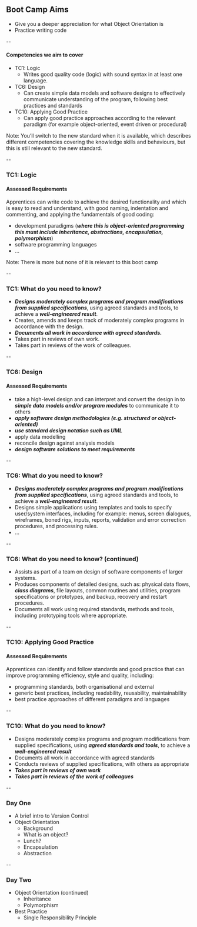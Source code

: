 ## Boot Camp Aims

+ Give you a deeper appreciation for what Object Orientation is
+ Practice writing code

--

#### Competencies we aim to cover

+ TC1: Logic
  * Writes good quality code (logic) with sound syntax in at least one language.
+ TC6: Design
  * Can create simple data models and software designs to effectively communicate understanding of the program, following best practices and standards
+ TC10: Applying Good Practice
  * Can apply good practice approaches according to the relevant paradigm (for example object-oriented, event driven or procedural)

Note: You’ll switch to the new standard when it is available, which describes different competencies covering the knowledge skills and behaviours, but this is still relevant to the new standard.  

--

### TC1: Logic

#### Assessed Requirements

Apprentices can write code to achieve the desired functionality and which is easy to read and understand, with good naming, indentation and commenting, and applying the fundamentals of good coding:
* development paradigms (***where this is object-oriented programming this must include inheritance, abstractions, encapsulation, polymorphism***)
* software programming languages
* …

Note: There is more but none of it is relevant to this boot camp

--

### TC1: What do you need to know?

* ***Designs moderately complex programs and program modifications from supplied specifications***, using agreed standards and tools, to achieve a ***well-engineered result***.
* Creates, amends and keeps track of moderately complex programs in accordance with the design.
* ***Documents all work in accordance with agreed standards.***
* Takes part in reviews of own work.
* Takes part in reviews of the work of colleagues.

--

### TC6: Design

#### Assessed Requirements

* take a high-level design and can interpret and convert the design in to ***simple data models and/or program modules*** to communicate it to others
* ***apply software design methodologies (e.g. structured or object-oriented)***
* ***use standard design notation such as UML***
* apply data modelling
* reconcile design against analysis models
* ***design software solutions to meet requirements***

--

### TC6: What do you need to know?

* ***Designs moderately complex programs and program modifications from supplied specifications***, using agreed standards and tools, to achieve a ***well-engineered result***.
* Designs simple applications using templates and tools to specify user/system interfaces, including for example: menus, screen dialogues, wireframes, boned rigs, inputs, reports, validation and error correction procedures, and processing rules.
* …

--

### TC6: What do you need to know? (continued)

* Assists as part of a team on design of software components of larger systems.
* Produces components of detailed designs, such as: physical data flows, ***class diagrams***, file layouts, common routines and utilities, program specifications or prototypes, and backup, recovery and restart procedures.
* Documents all work using required standards, methods and tools, including prototyping tools where appropriate.

--

### TC10: Applying Good Practice

#### Assessed Requirements

Apprentices can identify and follow standards and good practice that can improve programming efficiency, style and quality, including:

* programming standards, both organisational and external
* generic best practices, including readability, reusability, maintainability
* best practice approaches of different paradigms and languages

--

### TC10: What do you need to know?

* Designs moderately complex programs and program modifications from supplied specifications, using ***agreed standards and tools***, to achieve a ***well-engineered result***
* Documents all work in accordance with agreed standards
* Conducts reviews of supplied specifications, with others as appropriate
* ***Takes part in reviews of own work***
* ***Takes part in reviews of the work of colleagues***

--

### Day One

* A brief intro to Version Control
* Object Orientation
  * Background
  * What is an object?
  * Lunch?
  * Encapsulation
  * Abstraction

--

### Day Two

* Object Orientation (continued)
  * Inheritance
  * Polymorphism
* Best Practice
  * Single Responsibility Principle